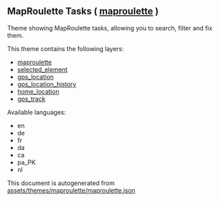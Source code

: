 [//]: # (WARNING: this file is automatically generated. Please find the sources at the bottom and edit those sources)

 MapRoulette Tasks ( [maproulette](https://mapcomplete.osm.be/maproulette) ) 
-----------------------------------------------------------------------------



Theme showing MapRoulette tasks, allowing you to search, filter and fix them.

This theme contains the following layers:



  - [maproulette](../Layers/maproulette.md)
  - [selected_element](../Layers/selected_element.md)
  - [gps_location](../Layers/gps_location.md)
  - [gps_location_history](../Layers/gps_location_history.md)
  - [home_location](../Layers/home_location.md)
  - [gps_track](../Layers/gps_track.md)


Available languages:



  - en
  - de
  - fr
  - da
  - ca
  - pa_PK
  - nl
 

This document is autogenerated from [assets/themes/maproulette/maproulette.json](https://github.com/pietervdvn/MapComplete/blob/develop/assets/themes/maproulette/maproulette.json)
